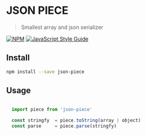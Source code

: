 
# JSON PIECE

> Smallest array and json serializer

[![NPM](https://img.shields.io/npm/v/validex.svg)](https://www.npmjs.com/package/json-piece) [![JavaScript Style Guide](https://img.shields.io/badge/code_style-standard-brightgreen.svg)](https://standardjs.com)


## Install

```bash
npm install --save json-piece
```

## Usage

```js

  import piece from 'json-piece'

  const stringfy  = piece.toString(array | object)
  const parse     = piece.parse(stringfy)
```